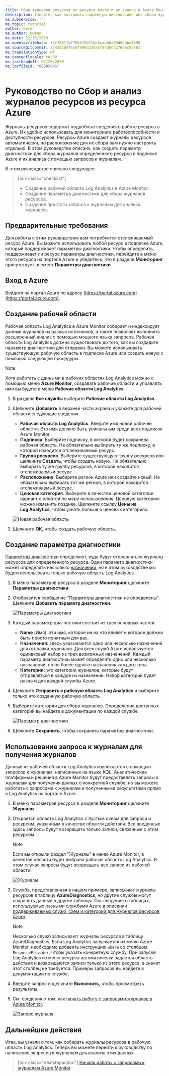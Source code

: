 ```yaml
---
title: Сбор журналов ресурсов из ресурса Azure и их анализ в Azure Monitor
description: Узнайте, как настроить параметры диагностики для сбора журналов ресурсов из ресурса Azure в рабочую область Log Analytics для их анализа с помощью запросов к журналу.
ms.subservice: ''
ms.topic: tutorial
author: bwren
ms.author: bwren
ms.date: 12/15/2019
ms.openlocfilehash: f2c780ffb7705575bf1bb5cabb6a09d9dabc0690
ms.sourcegitcommit: 3543d3b4f6c6f496d22ea5f97d8cd2700ac9a481
ms.translationtype: HT
ms.contentlocale: ru-RU
ms.lasthandoff: 07/20/2020
ms.locfileid: "86505845"
---
```

# <a name="tutorial-collect-and-analyze-resource-logs-from-an-azure-resource"></a>Руководство по Сбор и анализ журналов ресурсов из ресурса Azure

Журналы ресурсов содержат подробные сведения о работе ресурса в Azure. Их удобно использовать для мониторинга работоспособности и доступности ресурсов. Ресурсы Azure создают журналы ресурсов автоматически, но расположение для их сбора вам нужно настроить отдельно. В этом руководстве описано, как создать параметр диагностики для сбора журналов определенного ресурса в подписке Azure и их анализа с помощью запросов к журналам.

В этом руководстве описано следующее:

> [!div class="checklist"]
> * Создание рабочей области Log Analytics в Azure Monitor.
> * Создание параметра диагностики для сбора журналов ресурсов. 
> * Создание простого запроса к журналам для анализа журналов.


## <a name="prerequisites"></a>Предварительные требования

Для работы с этим руководством вам потребуется отслеживаемый ресурс Azure. Вы можете использовать любой ресурс в подписке Azure, который поддерживает параметры диагностики. Чтобы определить, поддерживает ли ресурс параметры диагностики, перейдите в меню этого ресурса на портале Azure и убедитесь, что в разделе **Мониторинг** присутствует элемент **Параметры диагностики**.


## <a name="log-in-to-azure"></a>Вход в Azure
Войдите на портал Azure по адресу [https://portal.azure.com](https://portal.azure.com).


## <a name="create-a-workspace"></a>Создание рабочей области
Рабочая область Log Analytics в Azure Monitor собирает и индексирует данные журналов из разных источников, а также позволяет выполнять расширенный анализ с помощью мощного языка запросов. Рабочая область Log Analytics должна существовать до того, как вы создадите параметр диагностики для отправки. Вы можете использовать существующую рабочую область в подписке Azure или создать новую с помощью следующей процедуры. 

> [!NOTE]
> Хотя работать с данными в рабочих областях Log Analytics можно с помощью меню **Azure Monitor**, создавать рабочие области и управлять ими вы будете в меню **Рабочие области Log Analytics**.

1. В разделе **Все службы** выберите **Рабочие области Log Analytics**.
2. Щелкните **Добавить** в верхней части экрана и укажите для рабочей области следующие сведения.
   - **Рабочая область Log Analytics**. Введите имя новой рабочей области. Это имя должно быть уникальным среди всех подписок Azure Monitor.
   - **Подписка**: Выберите подписку, в которой будет сохранена рабочая область. Не обязательно выбирать ту же подписку, в которой находится отслеживаемый ресурс.
   - **Группа ресурсов**. Выберите существующую группу ресурсов или щелкните **Создать**, чтобы создать новую. Не обязательно выбирать ту же группу ресурсов, в которой находится отслеживаемый ресурс.
   - **Расположение.** Выберите регион Azure или создайте новый. Не обязательно выбирать тот же регион, в которой находится отслеживаемый ресурс.
   - **Ценовая категория**. Выберите в качестве ценовой категории вариант *с оплатой по мере использования*. Ценовую категорию можно изменить позднее. Щелкните ссылку **Цены на Log Analytics**, чтобы узнать больше о ценовых категориях.

    ![Новая рабочая область](media/tutorial-resource-logs/new-workspace.png)

3. Щелкните **ОК**, чтобы создать рабочую область.

## <a name="create-a-diagnostic-setting"></a>Создание параметра диагностики
[Параметры диагностики](../platform/diagnostic-settings.md) определяют, куда будут отправляться журналы ресурсов для определенного ресурса. Один параметр диагностики может определять несколько [назначений](../platform/diagnostic-settings.md#destinations), но в этом руководстве мы будем использовать только рабочую область Log Analytics.

1. В меню параметров ресурса в разделе **Мониторинг** щелкните **Параметры диагностики**.
2. Отобразится сообщение "Параметры диагностики не определены". Щелкните **Добавить параметр диагностики**.

    ![Параметры диагностики](media/tutorial-resource-logs/diagnostic-settings.png)

3. Каждый параметр диагностики состоит из трех основных частей.
 
   - **Name** (Имя). эти имя, которое ни на что влияет и которое должно быть просто понятным для вас.
   - **Назначения**: здесь указываются одно или несколько назначений для отправки журналов. Для всех служб Azure используется одинаковый набор из трех возможных назначений. Каждый параметр диагностики может определять одно или несколько назначений, но не более одного назначения каждого типа. 
   - **Категории:** это категории журналов, которые будут отправляться в каждое из назначений. Набор категорий будет разным для каждой службы Azure.

4. Щелкните **Отправить в рабочую область Log Analytics** и выберите только что созданную рабочую область.
5. Выберите категории для сбора журналов. Определение доступных категорий вы найдете в документации по каждой службе.

    ![Параметр диагностики](media/tutorial-resource-logs/diagnostic-setting.png)

6. Щелкните **Сохранить**, чтобы сохранить параметры диагностики.

    
 
 ## <a name="use-a-log-query-to-retrieve-logs"></a>Использование запроса к журналам для получения журналов
Данные из рабочей области Log Analytics извлекаются с помощью запросов к журналам, написанных на языке KQL. Аналитические платформы и решения в Azure Monitor будут предоставлять запросы к журналам для получения данных о конкретной службе, но вы можете работать с запросами к журналам и полученными результатами прямо в Log Analytics на портале Azure. 

1. В меню параметров ресурса в разделе **Мониторинг** щелкните **Журналы**.
2. Откроется область Log Analytics с пустым окном для запроса и ресурсом, указанным в качестве области действия. Все введенные здесь запросы будут возвращать только записи, связанные с этим ресурсом.

    > [!NOTE]
    > Если вы открыли раздел "Журналы" в меню Azure Monitor, в качестве области будет выбрана рабочая область Log Analytics. В этом случае запросы будут возвращать все записи из рабочей области.
   
    ![Журналы](media/tutorial-resource-logs/logs.png)

4. Служба, представленная в нашем примере, записывает журналы ресурсов в таблицу **AzureDiagnostics**, но другие службы могут сохранять данные в другие таблицы. См. сведения о таблицах, используемых разными службами Azure в описании [поддерживаемых служб, схем и категорий для журналов ресурсов Azure](../platform/resource-logs-schema.md).

    > [!NOTE]
    > Несколько служб записывают журналы ресурсов в таблицу AzureDiagnostics. Если Log Analytics запускается из меню Azure Monitor, необходимо добавить инструкцию `where` со столбцом `ResourceProvider`, чтобы указать конкретную службу. При запуске Log Analytics из меню ресурса автоматически задается область действия и возвращаются записи только из этого ресурса, а значит этот столбец не требуется. Примеры запросов вы найдете в документации по службе.


5. Введите запрос и щелкните **Выполнить**, чтобы просмотреть результаты. 
6. См. сведения о том, как [начать работу с запросами журналов в Azure Monitor](../log-query/get-started-queries.md).

    ![Запрос журнала](media/tutorial-resource-logs/log-query-1.png)




## <a name="next-steps"></a>Дальнейшие действия
Итак, вы узнали о том, как собирать журналы ресурсов в рабочую область Log Analytics. Теперь вы можете перейти к руководству по написанию запросов к журналам для анализа этих данных.

> [!div class="nextstepaction"]
> [Начало работы с запросами к журналам Azure Monitor](../log-query/get-started-queries.md)
